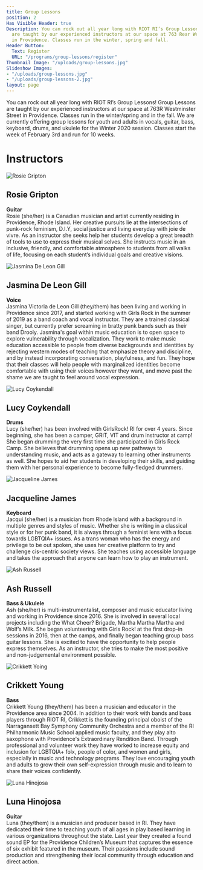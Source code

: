 ```yaml
---
title: Group Lessons
position: 2
Has Visible Header: true
Description: You can rock out all year long with RIOT RI’s Group Lessons! Group Lessons
  are taught by our experienced instructors at our space at 763 Rear Westminster Street
  in Providence. Classes run in the winter, spring and fall.
Header Button:
  Text: Register
  URL: "/programs/group-lessons/register"
Thumbnail Image: "/uploads/group-lessons.jpg"
Slideshow Images:
- "/uploads/group-lessons.jpg"
- "/uploads/group-lessons-2.jpg"
layout: page
---
```


You can rock out all year long with RIOT RI’s Group Lessons! Group Lessons are taught by our experienced instructors at our space at 763R Westminster Street in Providence. Classes run in the winter/spring and in the fall.  We are currently offering group lessons for youth and adults in vocals, guitar, bass, keyboard, drums, and ukulele for the Winter 2020 session. Classes start the week of February 3rd and run for 10 weeks. 

# Instructors

![Rosie Gripton](/uploads/rosie-headshot-1.jpeg)
## Rosie Gripton
**Guitar**  
Rosie (she/her) is a Canadian musician and artist currently residing in Providence, Rhode Island. Her creative pursuits lie at the intersections of punk-rock feminism, D.I.Y, social justice and living everyday with joie de vivre. As an instructor she seeks help her students develop a great breadth of tools to use to express their musical selves. She instructs music in an inclusive, friendly,  and comfortable atmosphere to students from all walks of life, focusing on each student’s individual goals and creative visions.

![Jasmina De Leon Gill](/uploads/Jasmina%20De%20Leon%20Gill.jpg)
## Jasmina De Leon Gill
**Voice**  
Jasmina Victoria de Leon Gill (they/them) has been living and working in Providence since 2017, and started working with Girls Rock in the summer of 2019 as a band coach and vocal instructor. They are a trained classical singer, but currently prefer screaming in bratty punk bands such as their band Drooly. Jasmina's goal within music education is to open space to explore vulnerability through vocalization. They work to make music education accessible to people from diverse backgrounds and identities by rejecting western modes of teaching that emphasize theory and discipline, and by instead incorporating conversation, playfulness, and fun. They hope that their classes will help people with marginalized identities become comfortable with using their voices however they want, and move past the shame we are taught to feel around vocal expression.

![Lucy Coykendall](/uploads/00510B33-4D83-4F85-B992-FA352E9773A7-768x1024.jpeg)
## Lucy Coykendall
**Drums**  
Lucy (she/her) has been involved with GirlsRock! RI for over 4 years. Since beginning, she has been a camper, GRIT, VIT and drum instructor at camp! She began drumming the very first time she participated in Girls Rock Camp. She believes that drumming opens up new pathways to understanding music, and acts as a gateway to learning other instruments as well.  She hopes to aid her students in developing their skills, and guiding them with her personal experience to become fully-fledged drummers.

![Jacqueline James](/uploads/20181021_111252-e1545258780433-768x1024.jpg)
## Jacqueline James
**Keyboard**  
Jacqui (she/her) is a musician from Rhode Island with a background in multiple genres and styles of music. Whether she is writing in a classical style or for her punk band, it is always through a feminist lens with a focus towards LGBTQIA\+ issues. As a trans woman who has the energy and privilege to be out spoken, she uses her creative platform to try and challenge cis-centric society views. She teaches using accessible language and takes the approach that anyone can learn how to play an instrument.

![Ash Russell](/uploads/0009813310_10.jpg)
## Ash Russell
**Bass & Ukulele**  
Ash (she/her) is multi-instrumentalist, composer and music educator living and working in Providence since 2016. She is involved in several local projects including the What Cheer? Brigade, Martha Martha Martha and Wolf’s Milk. She began volunteering with Girls Rock! at the first drop-in sessions in 2016, then at the camps, and finally began teaching group bass guitar lessons. She is excited to have the opportunity to help people express themselves. As an instructor, she tries to make the most positive and non-judgemental environment possible.

![Crikkett Yoing](/uploads/Crikkett%20Young.jpg)
## Crikkett Young
**Bass**  
Crikkett Young (they/them) has been a musician and educator in the Providence area since 2004. In addition to their work with bands and bass players through RIOT RI, Crikkett is the founding principal oboist of the Narragansett Bay Symphony Community Orchestra and a member of the RI Philharmonic Music School applied music faculty, and they play alto saxophone with Providence's Extraordinary Rendition Band. Through professional and volunteer work they have worked to increase equity and inclusion for LGBTQIA\+ folx, people of color, and women and girls, especially in music and technology programs. They love encouraging youth and adults to grow their own self-expression through music and to learn to share their voices confidently.

![Luna Hinojosa](/uploads/Natalie%20Hinojosa.jpg)
## Luna Hinojosa
**Guitar**  
Luna (they/them) is a musician and producer based in RI. They have dedicated their time to teaching youth of all ages in play based learning in various organizations throughout the state. Last year they created a found sound EP for the Providence Children’s Museum that captures the essence of six exhibit featured in the museum. Their passions include sound production and strengthening their local community through education and direct action.